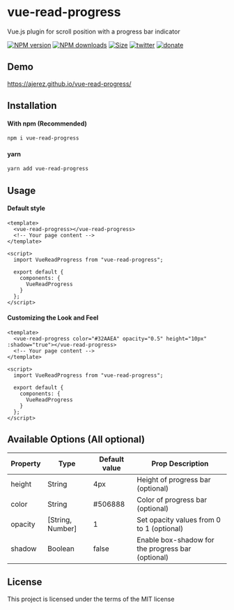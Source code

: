 # vue-read-progress
Vue.js plugin for scroll position with a progress bar indicator

[![NPM version](https://badgen.net/npm/v/vue-read-progress?color=blue)](https://npmjs.com/package/vue-read-progress) [![NPM downloads](https://badgen.net/npm/dm/vue-read-progress?color=blue)](https://npmjs.com/package/vue-read-progress) [![Size](https://img.shields.io/bundlephobia/minzip/vue-read-progress.svg)](https://bundlephobia.com/result?p=vue-read-progress) [![twitter](https://img.shields.io/static/v1.svg?label=twitter&message=follow&color=blue)](https://twitter.com/alberto_jrz) [![donate](https://badgen.net/badge/support%20me/donate/?color=blue)](https://ko-fi.com/ajerez)

## Demo

https://ajerez.github.io/vue-read-progress/


## Installation

#### With npm (Recommended)
```bash
npm i vue-read-progress
```

#### yarn
```bash
yarn add vue-read-progress
```

## Usage

#### Default style

```vue
<template>
  <vue-read-progress></vue-read-progress>
  <!-- Your page content -->
</template>

<script>
  import VueReadProgress from "vue-read-progress";

  export default {
    components: {
      VueReadProgress
    }
  };
</script>
```

#### Customizing the Look and Feel

```vue
<template>
  <vue-read-progress color="#32AAEA" opacity="0.5" height="10px" :shadow="true"></vue-read-progress>
  <!-- Your page content -->
</template>

<script>
  import VueReadProgress from "vue-read-progress";

  export default {
    components: {
      VueReadProgress
    }
  };
</script>
```

## Available Options (All optional)

| Property | Type   | Default value | Prop Description                       |
|----------|--------|---------------|-----------------------------------|
| height  | String | 4px           | Height of progress bar (optional)       |
| color   | String | #506888       | Color of progress bar (optional) |
| opacity | [String, Number] | 1   | Set opacity values from 0 to 1 (optional)          |
| shadow  | Boolean | false        | Enable box-shadow for the progress bar (optional)   |

## License

This project is licensed under the terms of the MIT license
